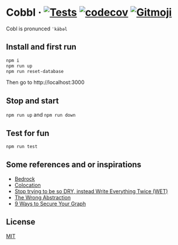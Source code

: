 # Cobbl &middot; [![Tests](https://github.com/heiso/cobbl/actions/workflows/test.yml/badge.svg)](https://github.com/heiso/cobbl/actions/workflows/tests.yml) [![codecov](https://codecov.io/gh/heiso/cobbl/branch/master/graph/badge.svg?token=kbpSrmmRbC)](https://codecov.io/gh/heiso/cobbl) [![Gitmoji](https://img.shields.io/badge/gitmoji-%20😜%20😍-FFDD67.svg?style=flat-square)](https://gitmoji.dev)

Cobl is pronunced `ˈkäbəl`

## Install and first run

```bash
npm i
npm run up
npm run reset-database
```

Then go to http://localhost:3000

## Stop and start

`npm run up` and `npm run down`

## Test for fun

```bash
npm run test
```

## Some references and or inspirations

- [Bedrock](https://bedrock.mxstbr.com/)
- [Colocation](https://kentcdodds.com/blog/colocation)
- [Stop trying to be so DRY, instead Write Everything Twice (WET)](https://dev.to/wuz/stop-trying-to-be-so-dry-instead-write-everything-twice-wet-5g33)
- [The Wrong Abstraction](https://sandimetz.com/blog/2016/1/20/the-wrong-abstraction)
- [9 Ways to Secure Your Graph](https://youtu.be/nZSmcfSMuoE)

## License

[MIT](./LICENSE)
